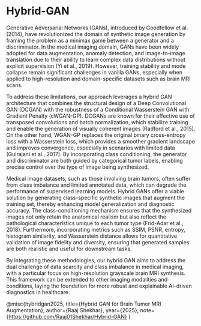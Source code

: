 # Hybrid-GAN
Generative Adversarial Networks (GANs), introduced by Goodfellow et al. (2014), have revolutionized the domain of synthetic image generation by framing the problem as a minimax game between a generator and a discriminator. In the medical imaging domain, GANs have been widely adopted for data augmentation, anomaly detection, and image-to-image translation due to their ability to learn complex data distributions without explicit supervision (Yi et al., 2019). However, training stability and mode collapse remain significant challenges in vanilla GANs, especially when applied to high-resolution and domain-specific datasets such as brain MRI scans.

To address these limitations, our approach leverages a hybrid GAN architecture that combines the structural design of a Deep Convolutional GAN (DCGAN) with the robustness of a Conditional Wasserstein GAN with Gradient Penalty (cWGAN-GP). DCGANs are known for their effective use of transposed convolutions and batch normalization, which stabilize training and enable the generation of visually coherent images (Radford et al., 2015). On the other hand, WGAN-GP replaces the original binary cross-entropy loss with a Wasserstein loss, which provides a smoother gradient landscape and improves convergence, especially in scenarios with limited data (Gulrajani et al., 2017). By incorporating class conditioning, the generator and discriminator are both guided by categorical tumor labels, enabling precise control over the type of image being synthesized.

Medical image datasets, such as those involving brain tumors, often suffer from class imbalance and limited annotated data, which can degrade the performance of supervised learning models. Hybrid GANs offer a viable solution by generating class-specific synthetic images that augment the training set, thereby enhancing model generalization and diagnostic accuracy. The class-conditioning mechanism ensures that the synthesized images not only retain the anatomical realism but also reflect the pathological characteristics unique to each tumor type (Frid-Adar et al., 2018). Furthermore, incorporating metrics such as SSIM, PSNR, entropy, histogram similarity, and Wasserstein distance allows for quantitative validation of image fidelity and diversity, ensuring that generated samples are both realistic and useful for downstream tasks.

By integrating these methodologies, our hybrid GAN aims to address the dual challenge of data scarcity and class imbalance in medical imaging, with a particular focus on high-resolution grayscale brain MRI synthesis. This framework can be extended to other imaging modalities and conditions, laying the foundation for more robust and explainable AI-driven diagnostics in healthcare.

@misc{hybridgan2025,
  title={Hybrid GAN for Brain Tumor MRI Augmentation},
  author={Raaj Shekhar},
  year={2025},
  note={https://github.com/Raaj01Shekhar/Hybrid-GAN}
}
